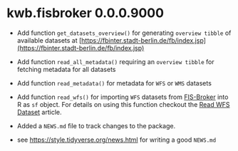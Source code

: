 # kwb.fisbroker 0.0.0.9000

* Add function `get_datasets_overview()` for generating `overview tibble` of available 
datasets at [https://fbinter.stadt-berlin.de/fb/index.jsp](https://fbinter.stadt-berlin.de/fb/index.jsp)
* Add function `read_all_metadata()` requiring an `overview tibble` for fetching 
metadata for all datasets
* Add function `read_metadata()` for metadata for `WFS` or `WMS` datasets
* Add function `read_wfs()` for importing `WFS` datasets from [FIS-Broker](https://fbinter.stadt-berlin.de/fb/index.jsp) into R as `sf` 
object. For details on using this function checkout the [Read WFS Dataset](../articles/wfs.html)
article.

* Added a `NEWS.md` file to track changes to the package.

* see https://style.tidyverse.org/news.html for writing a good `NEWS.md`


